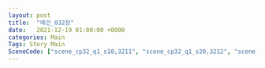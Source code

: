 ```yaml
---
layout: post
title:  "메인_032장"
date:   2021-12-19 01:00:00 +0000
categories: Main
Tags: Story Main
SceneCode: ["scene_cp32_q1_s10,3211", "scene_cp32_q1_s20,3212", "scene_cp32_q2_s10,3221", "scene_cp32_q2_s20,3222", "scene_cp32_q3_s10,3231", "scene_cp32_q3_s20,3232", "scene_cp32_q4_s10,3241", "scene_cp32_q4_s20,3242", "scene_cp32_q4_s30,3243"]
---
```

